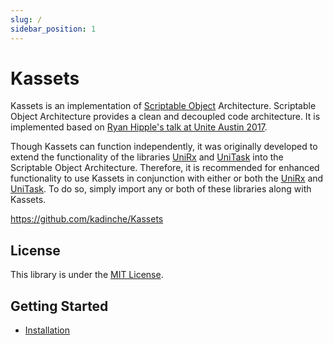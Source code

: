 ```yaml
---
slug: /
sidebar_position: 1
---
```


# Kassets

Kassets is an implementation of [Scriptable Object](https://docs.unity3d.com/Manual/class-ScriptableObject.html) Architecture.
Scriptable Object Architecture provides a clean and decoupled code architecture.
It is implemented based on [Ryan Hipple's talk at Unite Austin 2017](https://youtu.be/raQ3iHhE_Kk).

Though Kassets can function independently,
it was originally developed to extend the functionality of the libraries [UniRx] and [UniTask] into the Scriptable Object Architecture.
Therefore, it is recommended for enhanced functionality to use Kassets in conjunction with either or both the [UniRx] and [UniTask].
To do so, simply import any or both of these libraries along with Kassets.

https://github.com/kadinche/Kassets

## License

This library is under the [MIT License](https://github.com/kadinche/Kassets/blob/main/LICENSE).

## Getting Started

- [Installation](/getting-started/installation)

[Kassets]: https://github.com/kadinche/Kassets
[UniRx]: https://github.com/neuecc/UniRx
[UniTask]: https://github.com/Cysharp/UniTask
